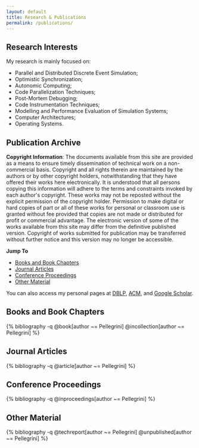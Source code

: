 ```yaml
---
layout: default
title: Research & Publications
permalink: /publications/
---
```


Research Interests
------------------

My research is mainly focused on:

* Parallel and Distributed Discrete Event Simulation;
* Optimistic Synchronization;
* Autonomic Computing;
* Code Parallelization Techniques;
* Post-Mortem Debugging;
* Code Instrumentation Techniques;
* Modelling and Performance Evaluation of Simulation Systems;
* Computer Architectures;
* Operating Systems.

Publication Archive
-------------------

**Copyright Information**: The documents available from this site are provided as a means to ensure timely dissemination of technical work on a non-commercial basis. Copyright and all rights therein are maintained by the authors or by other copyright holders, notwithstanding that they have offered their works here electronically. It is understood that all persons copying this information will adhere to the terms and constraints invoked by each author's copyright. These works may not be reposted without the explicit permission of the copyright holder. Permission to make digital or hard copies of part or all of these works for personal or classroom use is granted without fee provided that copies are not made or distributed for profit or commercial advantage. The electronic version of some of the works available from this site may differ from the definitive published version. Copyright of works submitted for publication may be transferred without further notice and this version may no longer be accessible.


**Jump To**

* [Books and Book Chapters](#book)
* [Journal Articles](#journal)
* [Conference Proceedings](#proceedings)
* [Other Material](#other)


You can also access my personal pages at
[DBLP](http://dblp.uni-trier.de/pers/hd/p/Pellegrini_0001:Alessandro),
[ACM](http://dl.acm.org/author_page.cfm?id=81440592391), and
[Google Scholar](http://scholar.google.it/citations?user=lrxSz_0AAAAJ).


<a name="book"/>

Books and Book Chapters
-----------------------

{% bibliography -q @book[author ~= Pellegrini] @incollection[author ~= Pellegrini] %}

<a name="journal"/>

Journal Articles
----------------

{% bibliography -q @article[author ~= Pellegrini] %}

<a name="proceedings"/>

Conference Proceedings
----------------------

{% bibliography -q @inproceedings[author ~= Pellegrini] %}

<a name="other"/>

Other Material
--------------

{% bibliography -q @techreport[author ~= Pellegrini] @unpublished[author ~= Pellegrini] %}

